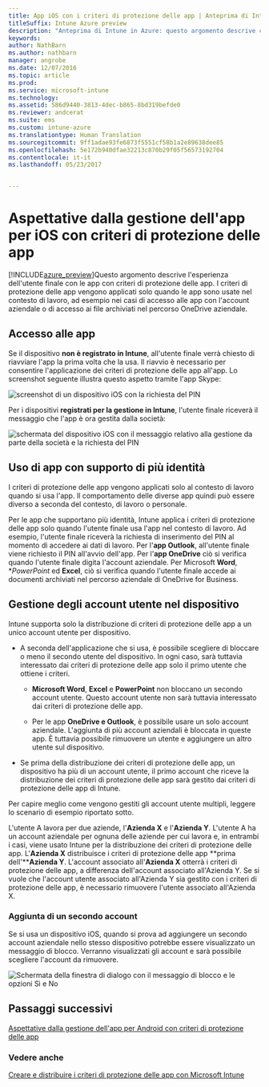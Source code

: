 ```yaml
---
title: App iOS con i criteri di protezione delle app | Anteprima di Intune in Azure
titleSuffix: Intune Azure preview
description: "Anteprima di Intune in Azure: questo argomento descrive cosa accade quando l&quot;app iOS è gestita da criteri di protezione delle app."
keywords: 
author: NathBarn
ms.author: nathbarn
manager: angrobe
ms.date: 12/07/2016
ms.topic: article
ms.prod: 
ms.service: microsoft-intune
ms.technology: 
ms.assetid: 586d9440-3813-4dec-b865-8bd319befde0
ms.reviewer: andcerat
ms.suite: ems
ms.custom: intune-azure
ms.translationtype: Human Translation
ms.sourcegitcommit: 9ff1adae93fe6873f5551cf58b1a2e89638dee85
ms.openlocfilehash: 5e172b940dfae32213c870b29f05f56573192704
ms.contentlocale: it-it
ms.lasthandoff: 05/23/2017


---
```


# <a name="what-to-expect-when-your-ios-app-is-managed-by-app-protection-policies"></a>Aspettative dalla gestione dell'app per iOS con criteri di protezione delle app
[!INCLUDE[azure_preview](./includes/azure_preview.md)]Questo argomento descrive l'esperienza dell'utente finale con le app con criteri di protezione delle app. I criteri di protezione delle app vengono applicati solo quando le app sono usate nel contesto di lavoro, ad esempio nei casi di accesso alle app con l'account aziendale o di accesso ai file archiviati nel percorso OneDrive aziendale.
##  <a name="accessing-apps"></a>Accesso alle app

Se il dispositivo **non è registrato in Intune**, all'utente finale verrà chiesto di riavviare l'app la prima volta che la usa.  Il riavvio è necessario per consentire l'applicazione dei criteri di protezione delle app all'app. Lo screenshot seguente illustra questo aspetto tramite l'app Skype:


![screenshot di un dispositivo iOS con la richiesta del PIN](./media/ios-pin-prompt.png)

Per i dispositivi **registrati per la gestione in Intune**, l'utente finale riceverà il messaggio che l'app è ora gestita dalla società:

![schermata del dispositivo iOS con il messaggio relativo alla gestione da parte della società e la richiesta del PIN](./media/ios-managed-devices-pin-prompt.png)

##  <a name="using-apps-with-multi-identity-support"></a>Uso di app con supporto di più identità

I criteri di protezione delle app vengono applicati solo al contesto di lavoro quando si usa l'app. Il comportamento delle diverse app quindi può essere diverso a seconda del contesto, di lavoro o personale.  

Per le app che supportano più identità, Intune applica i criteri di protezione delle app solo quando l'utente finale usa l'app nel contesto di lavoro.  Ad esempio, l'utente finale riceverà la richiesta di inserimento del PIN al momento di accedere ai dati di lavoro.  Per l'**app Outlook**, all'utente finale viene richiesto il PIN all'avvio dell'app. Per l'**app OneDrive** ciò si verifica quando l'utente finale digita l'account aziendale.  Per Microsoft **Word**, **PowerPoint* ed **Excel**, ciò si verifica quando l'utente finale accede ai documenti archiviati nel percorso aziendale di OneDrive for Business.
##  <a name="managing-user-accounts-on-the-device"></a>Gestione degli account utente nel dispositivo

Intune supporta solo la distribuzione di criteri di protezione delle app a un unico account utente per dispositivo.

* A seconda dell'applicazione che si usa, è possibile scegliere di bloccare o meno il secondo utente del dispositivo. In ogni caso, sarà tuttavia interessato dai criteri di protezione delle app solo il primo utente che ottiene i criteri.
  * **Microsoft Word**, **Excel** e **PowerPoint** non bloccano un secondo account utente. Questo account utente non sarà tuttavia interessato dai criteri di protezione delle app.  

  * Per le app **OneDrive e Outlook**, è possibile usare un solo account aziendale.  L'aggiunta di più account aziendali è bloccata in queste app.  È tuttavia possibile rimuovere un utente e aggiungere un altro utente sul dispositivo.

* Se prima della distribuzione dei criteri di protezione delle app, un dispositivo ha più di un account utente, il primo account che riceve la distribuzione dei criteri di protezione delle app sarà gestito dai criteri di protezione delle app di Intune.


Per capire meglio come vengono gestiti gli account utente multipli, leggere lo scenario di esempio riportato sotto.

L'utente A lavora per due aziende, l'**Azienda X** e l'**Azienda Y**. L'utente A ha un account aziendale per ognuna delle aziende per cui lavora e, in entrambi i casi, viene usato Intune per la distribuzione dei criteri di protezione delle app. L'**Azienda X** distribuisce i criteri di protezione delle app **prima dell'****Azienda Y**. L'account associato all'**Azienda X** otterrà i criteri di protezione delle app, a differenza dell'account associato all'Azienda Y. Se si vuole che l'account utente associato all'Azienda Y sia gestito con i criteri di protezione delle app, è necessario rimuovere l'utente associato all'Azienda X.
### <a name="adding-a-second-account"></a>Aggiunta di un secondo account

Se si usa un dispositivo iOS, quando si prova ad aggiungere un secondo account aziendale nello stesso dispositivo potrebbe essere visualizzato un messaggio di blocco.  Verranno visualizzati gli account e sarà possibile scegliere l'account da rimuovere.

![Schermata della finestra di dialogo con il messaggio di blocco e le opzioni Sì e No](./media/ios-switch-user.PNG)

## <a name="next-steps"></a>Passaggi successivi
[Aspettative dalla gestione dell'app per Android con criteri di protezione delle app](app-protection-enabled-apps-android.md)
### <a name="see-also"></a>Vedere anche
[Creare e distribuire i criteri di protezione delle app con Microsoft Intune](app-protection-policies.md)

